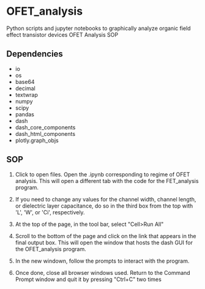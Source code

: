 # OFET_analysis
Python scripts and jupyter notebooks to graphically analyze organic field effect transistor devices
OFET Analysis SOP

## Dependencies

- io
- os
- base64
- decimal
- textwrap
- numpy
- scipy
- pandas
- dash
- dash_core_components
- dash_html_components
- plotly.graph_objs


## SOP
1.	Click to open files. Open the .ipynb corresponding to regime of OFET analysis. This will open a different tab with the code for the FET_analysis program.


2.	If you need to change any values for the channel width, channel length, or dielectric layer capacitance, do so in the third box from the top with 'L', 'W', or 'Ci', respectively.


3.	At the top of the page, in the tool bar, select "Cell>Run All" 


4.	Scroll to the bottom of the page and click on the link that appears in the final output box. This will open the window that hosts the dash GUI for the OFET_analysis program.


5.	In the new windown, follow the prompts to interact with the program.


6.	Once done, close all browser windows used. Return to the Command Prompt window and quit it by pressing "Ctrl+C" two times
